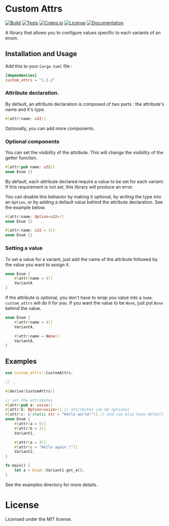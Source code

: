 # Custom Attrs

[![Build](https://github.com/NovaliX-Dev/custom_attrs/actions/workflows/build.yml/badge.svg)](https://github.com/NovaliX-Dev/custom_attrs/actions/workflows/build.yml)
[![Tests](https://github.com/NovaliX-Dev/custom_attrs/actions/workflows/tests.yml/badge.svg)](https://github.com/NovaliX-Dev/custom_attrs/actions/workflows/tests.yml)
[![Crates.io](https://img.shields.io/crates/v/custom_attrs.svg)](https://crates.io/crates/custom_attrs)
[![License](https://img.shields.io/crates/l/custom_attrs.svg)](./LICENSE)
[![Documentation](https://docs.rs/custom_attrs/badge.svg)](https://docs.rs/custom_attrs)

A library that allows you to configure values specific to each variants of an enum.

## Installation and Usage

Add this to your `Cargo.toml` file :
```toml
[dependencies]
custom_attrs = "1.2.2"
```

### Attribute declaration.

By default, an attribute declaration is composed of two parts : the attribute's name and it's type.

```rust
#[attr(name: u32)]
```

Optionally, you can add more components.

### Optional components

You can set the visibility of the attribute. This will change the visibility of the getter function.

```rust
#[attr(pub name: u32)]
enum Enum {}
```

By default, each attribute declared require a value to be set for each variant.
If this requirement is not set, this library will produce an error.

You can disable this behavior by making it optional, by writing the type into an `Option`, or by adding a default value behind the attribute declaration. See the example below.

```rust
#[attr(name: Option<u32>)]
enum Enum {}
```

```rust
#[attr(name: u32 = 3)]
enum Enum {}
```

### Setting a value

To set a value for a variant, just add the name of the attribute followed by the value you want to assign it.


```rust
enum Enum {
    #[attr(name = 4)]
    VariantA
}
```

If the attribute is optional, you don't have to wrap you value into a `Some`. `custom_attrs` will do it for you. If you want the value to be `None`, just put `None` behind the value.

```rust
enum Enum {
    #[attr(name = 4)]
    VariantA,

    #[attr(name = None)]
    VariantA,
}
```

## Examples

```Rust
use custom_attrs::CustomAttrs;

// ...

#[derive(CustomAttrs)]

// set the attributes
#[attr(pub a: usize)]
#[attr(b: Option<usize>)] // attributes can be optional
#[attr(c: &'static str = "Hello world!")] // and can also have default values
enum Enum {
    #[attr(a = 5)]
    #[attr(b = 3)]
    Variant1,

    #[attr(a = 3)]
    #[attr(c = "Hello again !")]
    Variant2,
}

fn main() {
    let a = Enum::Variant1.get_a();
}
```

See the examples directory for more details.

# License

Licensed under the MIT license.

